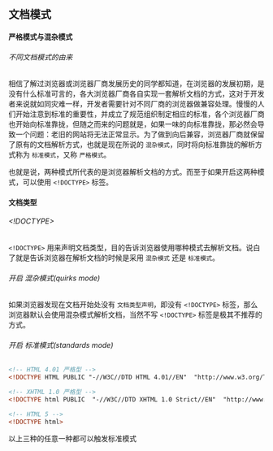 ## 文档模式

#### 严格模式与混杂模式

###### 不同文档模式的由来

相信了解过浏览器或浏览器厂商发展历史的同学都知道，在浏览器的发展初期，是没有什么标准可言的，各大浏览器厂商各自实现一套解析文档的方式，这对于开发者来说就如同灾难一样，开发者需要针对不同厂商的浏览器做兼容处理。慢慢的人们开始注意到标准的重要性，并成立了规范组织制定相应的标准，各个浏览器厂商也开始向标准靠拢，但随之而来的问题就是，如果一味的向标准靠拢，那必然会导致一个问题：老旧的网站将无法正常显示。为了做到向后兼容，浏览器厂商就保留了原有的文档解析方式，也就是现在所说的 `混杂模式`，同时将向标准靠拢的解析方式称为 `标准模式`，又称 `严格模式`。

也就是说，两种模式所代表的是浏览器解析文档的方式。而至于如果开启这两种模式，可以使用 `<!DOCTYPE>` 标签。

#### 文档类型

###### <!DOCTYPE>

`<!DOCTYPE>` 用来声明文档类型，目的告诉浏览器使用哪种模式去解析文档。说白了就是告诉浏览器在解析文档的时候是采用 `混杂模式` 还是 `标准模式`。

###### 开启 混杂模式(quirks mode)

如果浏览器发现在文档开始处没有 `文档类型声明`，即没有 `<!DOCTYPE>` 标签，那么浏览器默认会使用混杂模式解析文档，当然不写 `<!DOCTYPE>` 标签是极其不推荐的方式。

###### 开启 标准模式(standards mode)

```html
<!-- HTML 4.01 严格型 -->
<!DOCTYPE HTML PUBLIC "-//W3C//DTD HTML 4.01//EN"  "http://www.w3.org/TR/html4/strict.dtd"> 

<!-- XHTML 1.0 严格型 -->
<!DOCTYPE html PUBLIC  "-//W3C//DTD XHTML 1.0 Strict//EN"  "http://www.w3.org/TR/xhtml1/DTD/xhtml1-strict.dtd">

<!-- HTML 5 -->
<!DOCTYPE html>
```

以上三种的任意一种都可以触发标准模式

